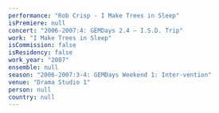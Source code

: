 ```yaml
---
performance: "Rob Crisp - I Make Trees in Sleep"
isPremiere: null
concert: "2006-2007:4: GEMDays 2.4 – I.S.D. Trip"
work: "I Make Trees in Sleep"
isCommission: false
isResidency: false
work_year: "2007"
ensemble: null
season: "2006-2007:3-4: GEMDays Weekend 1: Inter-vention"
venue: "Drama Studio 1"
person: null
country: null
---
```


